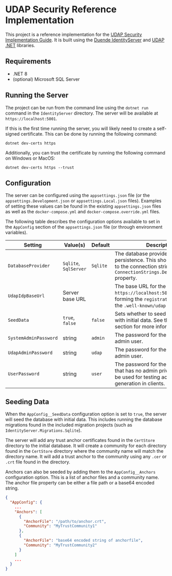 # UDAP Security Reference Implementation

This project is a reference implementation for the [UDAP Security Implementation Guide](http://build.fhir.org/ig/HL7/fhir-udap-security-ig/).  It is built using the [Duende IdentityServer](https://duendesoftware.com/products/identityserver) and [UDAP .NET](https://github.com/udap-tools/udap-dotnet) libraries.

## Requirements
- .NET 8
- (optional) Microsoft SQL Server

## Running the Server

The project can be run from the command line using the `dotnet run` command in the `IdentityServer` directory.  The server will be available at `https://localhost:5001`.

If this is the first time running the server, you will likely need to create a self-signed certificate.  This can be done by running the following command:

```
dotnet dev-certs https
```
Additionally, you can trust the certificate by running the following command on Windows or MacOS:
```
dotnet dev-certs https --trust
```

## Configuration
The server can be configured using the `appsettings.json` file (or the `appsettings.Development.json` or `appsettings.Local.json` files). Examples of setting these values can be found in the existing `appsettings.json` files as well as the `docker-compose.yml` and `docker-compose.override.yml` files.

The following table describes the configuration options available to set in the `AppConfig` section of the `appsettings.json` file (or through environment variables).

| Setting | Value(s) | Default | Description |
| ------- | -------- | ------- | ----------- |
| `DatabaseProvider` | `Sqlite`, `SqlServer`  | `Sqlite` | The database provider to use for data persistence.  This should correspond to the connection string set in the `ConnectionStrings.DefaultConnection` property. |
| `UdapIdpBaseUrl` | Server base URL | | The base URL for the server (eg: `https://localhost:5001`) used for forming the `registration_endpoint` in the `.well-known/udap` statement. |
| `SeedData` | `true`, `false` | `false` | Sets whether to seed the database with initial data. See the [Seeding Data](#seeding-data) section for more information. |
| `SystemAdminPassword` | string | `admin`  | The password for the default system admin user. |
| `UdapAdminPassword` | string | `udap` | The password for the default UDAP admin user. |
| `UserPassword` | string | `user` | The password for the default user that has no admin privileges, but can be used for testing access token generation in clients. |


## Seeding Data

When the `AppConfig__SeedData` configuration option is set to `true`, the server will seed the database with initial data.  This includes running the database migrations found in the included migration projects (such as `IdentityServer.Migrations.Sqlite`).

The server will add any trust anchor certificates found in the `CertStore` directory to the initial database.  It will create a community for each directory found in the `CertStore` directory where the community name will match the directory name.  It will add a trust anchor to the community using any `.cer` or `.crt` file found in the directory.

Anchors can also be seeded by adding them to the `AppConfig__Anchors` configuration option.  This is a list of anchor files and a community name.  The anchor file property can be either a file path or a base64 encoded string.

```json
{
  "AppConfig": {
    ...
    "Anchors": [
      {
        "AnchorFile": "/path/to/anchor.crt",
        "Community": "MyTrustCommunity1"
      },
      {
        "AnchorFile": "base64 encoded string of anchorfile",
        "Community": "MyTrustCommunity2"
      }
    ]
    ...
  }
}
```